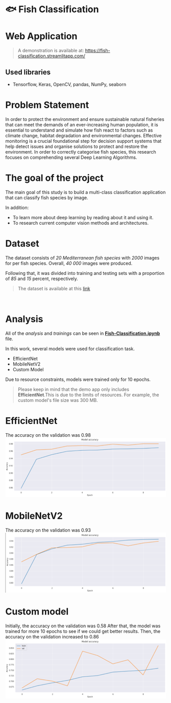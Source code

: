 # 🐟 Fish Classification

# Web Application
> A demonstration is available at: https://fish-classification.streamlitapp.com/
## Used libraries
- Tensorflow, Keras, OpenCV, pandas, NumPy, seaborn

# Problem Statement
In order to protect the environment and ensure sustainable natural fisheries that can meet the
demands of an ever-increasing human population, it is essential to understand and simulate
how fish react to factors such as climate change, habitat degradation and environmental
changes. Effective monitoring is a crucial foundational step for decision support systems that
help detect issues and organise solutions to protect and restore the environment.
In order to correctly categorise fish species, this research focuses on comprehending several
Deep Learning Algorithms. 

# The goal of the project
The main goal of this study is to build a multi-class classification application that can classify fish species by image.

In addition:
- To learn more about deep learning by reading about it and using it.
- To research current computer vision methods and architectures.

# Dataset
The dataset consists of _20 Mediterranean fish species_ with _2000_ images for per fish species.
Overall, _40 000_ images were produced. 

Following that, it was divided into training and testing sets with a proportion of _85_ and _15_ percent, respectively.
<br>
>The dataset is available at this [link](https://www.kaggle.com/datasets/giannisgeorgiou/fish-species) 
<br>

# Analysis
All of the _analysis_ and _trainings_ can be seen in [**Fish-Classification.ipynb**](https://github.com/Nurkaiyr/fish-classification/blob/master/Fish-Classification.ipynb) file.

In this work, several models were used for classification task.
- EfficientNet
- MobileNetV2
- Custom Model

Due to resource constraints, models were trained only for 10 epochs.
> Please keep in mind that the demo app only includes **EfficientNet**.This is due to the limits of resources. For example, the custom model's file size was 300 MB.

# EfficientNet
The accuracy on the validation was 0.98
![EfficientNet model accuracy plot](https://github.com/Nurkaiyr/fish-classification/blob/master/Plots/EfficientNet-accuracy.png?raw=true)

# MobileNetV2
The accuracy on the validation was 0.93
![MobileNetV2 model accuracy plot](https://github.com/Nurkaiyr/fish-classification/blob/master/Plots/MobileNetV2-accuracy.png?raw=true)

# Custom model
Initially, the accuracy on the validation was 0.58
After that, the model was trained for more 10 epochs to see if we could get better results.
Then, the accuracy on the validation increased to 0.86
![Custom model accuracy plot](https://github.com/Nurkaiyr/fish-classification/blob/master/Plots/CustomModel-accuracy.png?raw=true)